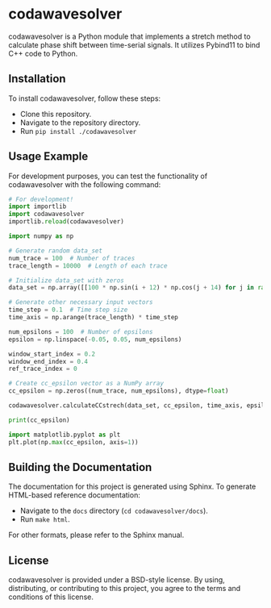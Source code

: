 # codawavesolver

codawavesolver is a Python module that implements a stretch method to calculate phase shift between time-serial signals. It utilizes Pybind11 to bind C++ code to Python.

## Installation

To install codawavesolver, follow these steps:

- Clone this repository.
- Navigate to the repository directory.
- Run `pip install ./codawavesolver`

## Usage Example

For development purposes, you can test the functionality of codawavesolver with the following command:

```python
# For development!
import importlib
import codawavesolver
importlib.reload(codawavesolver)

import numpy as np

# Generate random data_set
num_trace = 100  # Number of traces
trace_length = 10000  # Length of each trace

# Initialize data_set with zeros
data_set = np.array([[100 * np.sin(i + 12) * np.cos(j + 14) for j in range(trace_length)] for i in range(num_trace)])

# Generate other necessary input vectors
time_step = 0.1  # Time step size
time_axis = np.arange(trace_length) * time_step

num_epsilons = 100  # Number of epsilons
epsilon = np.linspace(-0.05, 0.05, num_epsilons)

window_start_index = 0.2
window_end_index = 0.4
ref_trace_index = 0

# Create cc_epsilon vector as a NumPy array
cc_epsilon = np.zeros((num_trace, num_epsilons), dtype=float)

codawavesolver.calculateCCstrech(data_set, cc_epsilon, time_axis, epsilon, window_start_index, window_end_index, ref_trace_index)

print(cc_epsilon)

import matplotlib.pyplot as plt
plt.plot(np.max(cc_epsilon, axis=1))
```
## Building the Documentation

The documentation for this project is generated using Sphinx. To generate HTML-based reference documentation:

- Navigate to the `docs` directory (`cd codawavesolver/docs`).
- Run `make html`.

For other formats, please refer to the Sphinx manual.

## License

codawavesolver is provided under a BSD-style license. By using, distributing, or contributing to this project, you agree to the terms and conditions of this license.


